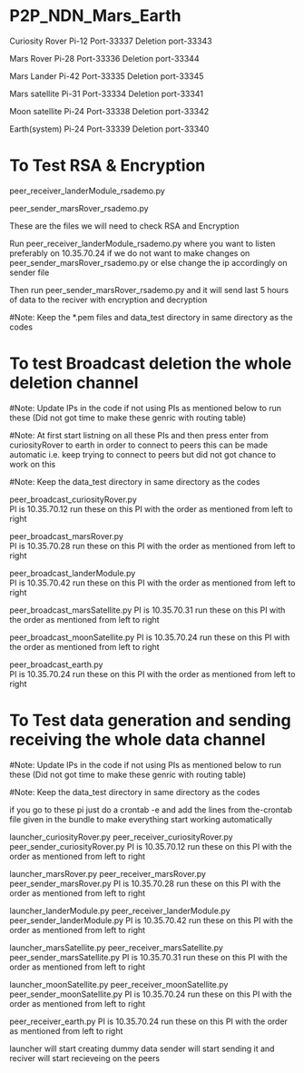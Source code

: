 # P2P_NDN_Mars_Earth

Curiosity Rover
Pi-12 
Port-33337
Deletion port-33343

Mars Rover
Pi-28 
Port-33336 
Deletion port-33344

Mars Lander
Pi-42 
Port-33335
Deletion port-33345

Mars satellite
Pi-31 
Port-33334
Deletion port-33341

Moon satellite
Pi-24 
Port-33338
Deletion port-33342

Earth(system)
Pi-24 
Port-33339
Deletion port-33340







# To Test RSA & Encryption 

peer_receiver_landerModule_rsademo.py

peer_sender_marsRover_rsademo.py


These are the files we will need to check RSA and Encryption

Run peer_receiver_landerModule_rsademo.py where you want to listen preferably on 10.35.70.24 if we do not want to make changes on peer_sender_marsRover_rsademo.py or else change the ip accordingly on sender file

Then run peer_sender_marsRover_rsademo.py and it will send last 5 hours of data to the reciver with encryption and decryption

#Note: Keep the *.pem files and data_test directory in same directory as the codes 






# To test Broadcast deletion the whole deletion channel

#Note: Update IPs in the code if not using PIs as mentioned below to run these (Did not got time to make these genric with routing table)

#Note: At first start listning on all these PIs and then press enter from curiosityRover to earth in order to connect to peers this can be made automatic i.e. keep trying to connect to peers but did not got chance to work on this 

#Note: Keep the data_test directory in same directory as the codes 

peer_broadcast_curiosityRover.py  
PI is 10.35.70.12 run these on this PI with the order as mentioned from left to right

peer_broadcast_marsRover.py     
PI is 10.35.70.28 run these on this PI with the order as mentioned from left to right

peer_broadcast_landerModule.py  
PI is 10.35.70.42 run these on this PI with the order as mentioned from left to right

peer_broadcast_marsSatellite.py
PI is 10.35.70.31 run these on this PI with the order as mentioned from left to right

peer_broadcast_moonSatellite.py
PI is 10.35.70.24 run these on this PI with the order as mentioned from left to right

peer_broadcast_earth.py           
PI is 10.35.70.24 run these on this PI with the order as mentioned from left to right








# To Test data generation and sending receiving the whole data channel 

#Note: Update IPs in the code if not using PIs as mentioned below to run these (Did not got time to make these genric with routing table)

#Note: Keep the data_test directory in same directory as the codes 

if you go to these pi just do a crontab -e and add the lines from the-crontab file given in the bundle to make everything start working automatically   

launcher_curiosityRover.py peer_receiver_curiosityRover.py  peer_sender_curiosityRover.py 
PI is 10.35.70.12 run these on this PI with the order as mentioned from left to right

launcher_marsRover.py peer_receiver_marsRover.py  peer_sender_marsRover.py 
PI is 10.35.70.28 run these on this PI with the order as mentioned from left to right

launcher_landerModule.py peer_receiver_landerModule.py  peer_sender_landerModule.py 
PI is 10.35.70.42 run these on this PI with the order as mentioned from left to right

launcher_marsSatellite.py peer_receiver_marsSatellite.py  peer_sender_marsSatellite.py 
PI is 10.35.70.31 run these on this PI with the order as mentioned from left to right

launcher_moonSatellite.py peer_receiver_moonSatellite.py  peer_sender_moonSatellite.py 
PI is 10.35.70.24 run these on this PI with the order as mentioned from left to right

peer_receiver_earth.py 
PI is 10.35.70.24 run these on this PI with the order as mentioned from left to right

launcher will start creating dummy data sender will start sending it and reciver will start recieveing on the peers


